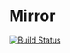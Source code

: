 # Mirror

[![Build Status](https://travis-ci.org/vidageek/mirror.svg?branch=master)](https://travis-ci.org/vidageek/mirror)
